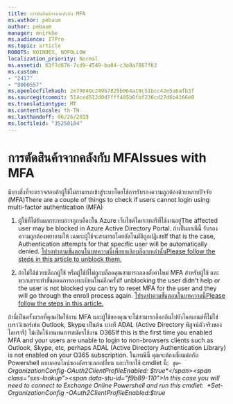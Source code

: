 ```yaml
---
title: การตัดสินค้าจากคลังกับ MFA
ms.author: pebaum
author: pebaum
manager: mnirkhe
ms.audience: ITPro
ms.topic: article
ROBOTS: NOINDEX, NOFOLLOW
localization_priority: Normal
ms.assetid: 63f7d676-7cd9-4549-ba84-c3a8a7867f63
ms.custom:
- "2417"
- "9000557"
ms.openlocfilehash: 2e79040c249b7825b964a19c51bcc42e5a6afb3f
ms.sourcegitcommit: 514ced512d0d7fff485b6fbf236cd27d6b4166e0
ms.translationtype: MT
ms.contentlocale: th-TH
ms.lasthandoff: 06/26/2019
ms.locfileid: "35250184"
---
```

# <a name="issues-with-mfa"></a><span data-ttu-id="f9b89-102">การตัดสินค้าจากคลังกับ MFA</span><span class="sxs-lookup"><span data-stu-id="f9b89-102">Issues with MFA</span></span>
<span data-ttu-id="f9b89-103">มีบางสิ่งที่จะตรวจสอบถ้าผู้ใช้ไม่สามารถเข้าสู่ระบบโดยใช้การรับรองความถูกต้องด้วยหลายปัจจัย (MFA)</span><span class="sxs-lookup"><span data-stu-id="f9b89-103">There are a couple of things to check if users cannot login using multi-factor authentication (MFA)</span></span>

1. <span data-ttu-id="f9b89-104">ผู้ใช้ที่ได้รับผลกระทบอาจถูกบล็อกใน Azure เว็บไซต์ไดเรกทอรีที่ใช้งานอยู่</span><span class="sxs-lookup"><span data-stu-id="f9b89-104">The affected user may be blocked in Azure Active Directory Portal.</span></span> <span data-ttu-id="f9b89-105">ถ้าเป็นกรณีนี้ รับรองความถูกต้องพยายามให้ เฉพาะผู้ใช้จะสามารถโดยอัตโนมัติถูกปฏิเสธ</span><span class="sxs-lookup"><span data-stu-id="f9b89-105">If that is the case, Authentication attempts for that specific user will be automatically denied.</span></span> [<span data-ttu-id="f9b89-106">โปรดทำตามขั้นตอนในบทความนี้เพื่อยกเลิกบล็อกเหล่านั้น</span><span class="sxs-lookup"><span data-stu-id="f9b89-106">Please follow the steps in this article to unblock them.</span></span>](https://docs.microsoft.com/azure/active-directory/authentication/howto-mfa-mfasettings#block-and-unblock-users)

2. <span data-ttu-id="f9b89-107">ถ้าไม่ได้ช่วยบล็อกผู้ใช้ หรือผู้ใช้ที่ไม่ถูกบล็อคคุณสามารถลองตั้งค่าใหม่ MFA สำหรับผู้ใช้ และพวกเขาจะทำขั้นตอนการลงทะเบียนใหม่อีกครั้ง</span><span class="sxs-lookup"><span data-stu-id="f9b89-107">If unblocking the user didn't help or the user is not blocked you can try to reset MFA for the user and they will go through the enroll process again.</span></span> [<span data-ttu-id="f9b89-108">โปรดทำตามขั้นตอนในบทความนี้</span><span class="sxs-lookup"><span data-stu-id="f9b89-108">Please follow the steps in this article.</span></span>](https://docs.microsoft.com/azure/active-directory/authentication/howto-mfa-userdevicesettings#require-users-to-provide-contact-methods-again)

<span data-ttu-id="f9b89-109">ถ้านี่เป็นครั้งแรกที่คุณเปิดใช้งาน MFA และผู้ใช้ของคุณจะไม่สามารถล็อกอินไปยังไคลเอนต์ที่ไม่ใช่เบราว์เซอร์เช่น Outlook, Skype เป็นต้น บางที ADAL (Active Directory พิสูจน์ตัวจริงของไลบรารี) ไม่เปิดใช้งานบนการสมัครใช้งาน O365</span><span class="sxs-lookup"><span data-stu-id="f9b89-109">If this is the first time you enabled MFA and your users are unable to login to non-browsers clients such as Outlook, Skype, etc, perhaps ADAL (Active Directory Authentication Library) is not enabled on your O365 subscription.</span></span> <span data-ttu-id="f9b89-110">ในกรณีนี้ คุณจะต้องเชื่อมต่อกับ Powershell แบบออนไลน์ของอัตราแลกเปลี่ยน และเรียกใช้ cmdlet นี้:  *ชุด-OrganizationConfig-OAuth2ClientProfileEnabled: $true*</span><span class="sxs-lookup"><span data-stu-id="f9b89-110">In this case you will need to connect to Exchange Online Powershell and run this cmdlet:  *Set-OrganizationConfig -OAuth2ClientProfileEnabled:$true*</span></span>